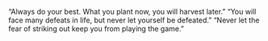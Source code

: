 “Always do your best. What you plant now, you will harvest later.”
“You will face many defeats in life, but never let yourself be defeated.”
“Never let the fear of striking out keep you from playing the game.”
